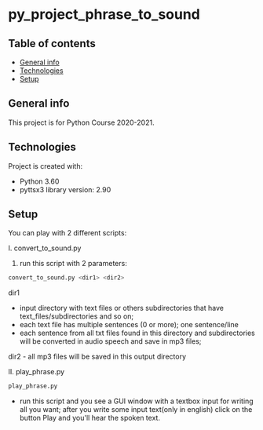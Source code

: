 # py_project_phrase_to_sound
## Table of contents
* [General info](#general-info)
* [Technologies](#technologies)
* [Setup](#setup)

## General info
This project is for Python Course 2020-2021.
	
## Technologies
Project is created with:
* Python 3.60
* pyttsx3 library version: 2.90
	
## Setup
You can play with 2 different scripts:

I. convert_to_sound.py
1. run this script with 2 parameters: 
```bash
convert_to_sound.py <dir1> <dir2>
```
dir1
- input directory with text files or others subdirectories that have text_files/subdirectories and so on;
- each text file has multiple sentences (0 or more); one sentence/line
- each sentence from all txt files found in this directory and subdirectories will be converted in audio speech and save in mp3 files;

dir2 - all mp3 files will be saved in this output directory

II. play_phrase.py
```bash
play_phrase.py
```
- run this script and you see a GUI window with a textbox input for writing all you want; after you write some input text(only in english) click on the button Play and you'll hear the spoken text.
